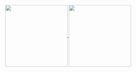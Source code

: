 <a href="https://github.com/superclpvp/github-readme-stats">
  <img height=200 align="center" src="https://github-readme-stats.vercel.app/api?username=superclpvp" />
</a>
<a href="https://github.com/superclpvp/convoychat">
  <img height=200 align="center" src="https://github-readme-stats.vercel.app/api/top-langs?username=superclpvp&layout=compact&langs_count=8&card_width=320" />
</a>
